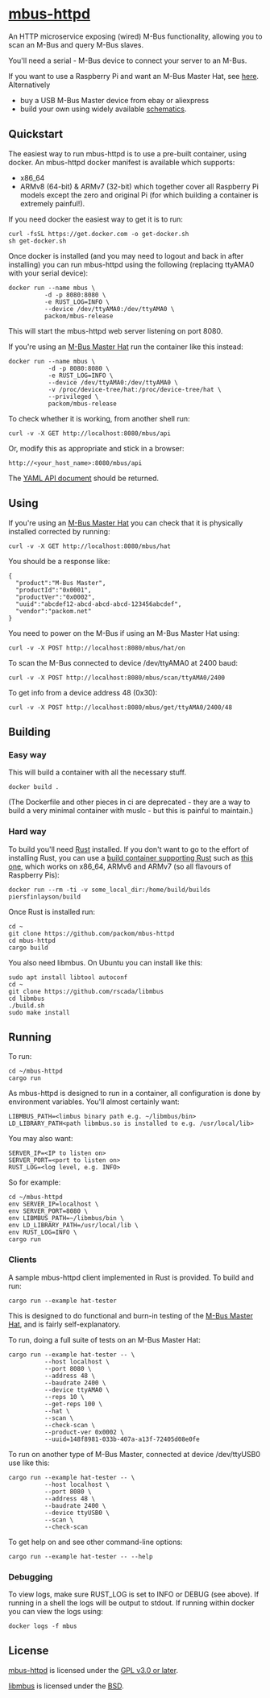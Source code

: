 # [mbus-httpd](https://github.com/packom/mbus-httpd)

An HTTP microservice exposing (wired) M-Bus functionality, allowing you to scan an M-Bus and query M-Bus slaves.

You'll need a serial - M-Bus device to connect your server to an M-Bus.

If you want to use a Raspberry Pi and want an M-Bus Master Hat, see [here](https://www.packom.net/m-bus-master-hat/).  Alternatively

* buy a USB M-Bus Master device from ebay or aliexpress
* build your own using widely available [schematics](https://otb-iot.readthedocs.io/en/latest/mbus.html).

## Quickstart

The easiest way to run mbus-httpd is to use a pre-built container, using docker.  An mbus-httpd docker manifest is available which supports:

* x86_64
* ARMv8 (64-bit) & ARMv7 (32-bit) which together cover all Raspberry Pi models except the zero and original Pi (for which building a container is extremely painful!).

If you need docker the easiest way to get it is to run:

```
curl -fsSL https://get.docker.com -o get-docker.sh
sh get-docker.sh
```

Once docker is installed (and you may need to logout and back in after installing) you can run mbus-httpd using the following (replacing ttyAMA0 with your serial device):

```
docker run --name mbus \
          -d -p 8080:8080 \
          -e RUST_LOG=INFO \
          --device /dev/ttyAMA0:/dev/ttyAMA0 \
          packom/mbus-release
```

This will start the mbus-httpd web server listening on port 8080.

If you're using an [M-Bus Master Hat](https://www.packom.net/m-bus-master-hat/) run the container like this instead:

```
docker run --name mbus \
           -d -p 8080:8080 \
           -e RUST_LOG=INFO \
           --device /dev/ttyAMA0:/dev/ttyAMA0 \
           -v /proc/device-tree/hat:/proc/device-tree/hat \
           --privileged \
           packom/mbus-release
```

To check whether it is working, from another shell run:

```
curl -v -X GET http://localhost:8080/mbus/api
```

Or, modify this as appropriate and stick in a browser:

```
http://<your_host_name>:8080/mbus/api 
```

The [YAML API document](https://github.com/packom/mbus-httpd/blob/master/api/openapi.yaml) should be returned.

## Using

If you're using an [M-Bus Master Hat](https://www.packom.net/m-bus-master-hat/) you can check that it is physically installed corrected by running:

```
curl -v -X GET http://localhost:8080/mbus/hat
```

You should be a response like:

```
{
  "product":"M-Bus Master",
  "productId":"0x0001",
  "productVer":"0x0002",
  "uuid":"abcdef12-abcd-abcd-abcd-123456abcdef",
  "vendor":"packom.net"
}
```

You need to power on the M-Bus if using an M-Bus Master Hat using:

```
curl -v -X POST http://localhost:8080/mbus/hat/on
```

To scan the M-Bus connected to device /dev/ttyAMA0 at 2400 baud:

```
curl -v -X POST http://localhost:8080/mbus/scan/ttyAMA0/2400
```

To get info from a device address 48 (0x30):

```
curl -v -X POST http://localhost:8080/mbus/get/ttyAMA0/2400/48
```

## Building

### Easy way

This will build a container with all the necessary stuff.

```
docker build .
```

(The Dockerfile and other pieces in ci are deprecated - they are a way to build a very minimal container with muslc - but this is painful to maintain.)

### Hard way

To build you'll need [Rust](https://www.rust-lang.org/tools/install) installed.  If you don't want to go to the effort of installing Rust, you can use a [build container supporting Rust](https://piers.rocks/docker/containers/raspberry/pi/rust/cross/compile/compilation/2018/12/16/rust-compilation-for-raspberry-pi.html) such as [this one](https://hub.docker.com/r/piersfinlayson/build), which works on x86_64, ARMv6 and ARMv7 (so all flavours of Raspberry Pis):

```
docker run --rm -ti -v some_local_dir:/home/build/builds piersfinlayson/build
```

Once Rust is installed run:

```
cd ~
git clone https://github.com/packom/mbus-httpd
cd mbus-httpd
cargo build
```

You also need libmbus.  On Ubuntu you can install like this:

```
sudo apt install libtool autoconf
cd ~
git clone https://github.com/rscada/libmbus
cd libmbus
./build.sh
sudo make install
```

## Running

To run:

```
cd ~/mbus-httpd
cargo run
```

As mbus-httpd is designed to run in a container, all configuration is done by environment variables.  You'll almost certainly want:

```
LIBMBUS_PATH=<limbus binary path e.g. ~/libmbus/bin>
LD_LIBRARY_PATH<path libmbus.so is installed to e.g. /usr/local/lib>
```

You may also want:

```
SERVER_IP=<IP to listen on>
SERVER_PORT=<port to listen on>
RUST_LOG=<log level, e.g. INFO>
```

So for example:

```
cd ~/mbus-httpd
env SERVER_IP=localhost \
env SERVER_PORT=8080 \
env LIBMBUS_PATH=~/libmbus/bin \
env LD_LIBRARY_PATH=/usr/local/lib \
env RUST_LOG=INFO \
cargo run
```

### Clients

A sample mbus-httpd client implemented in Rust is provided.  To build and run:

```
cargo run --example hat-tester
```

This is designed to do functional and burn-in testing of the [M-Bus Master Hat](https://www.packom.net/m-bus-master-hat/), and is fairly self-explanatory.

To run, doing a full suite of tests on an M-Bus Master Hat:

```
cargo run --example hat-tester -- \
          --host localhost \
          --port 8080 \
          --address 48 \
          --baudrate 2400 \
          --device ttyAMA0 \
          --reps 10 \
          --get-reps 100 \
          --hat \
          --scan \
          --check-scan \
          --product-ver 0x0002 \
          --uuid=148f8981-033b-407a-a13f-72405d08e0fe
```

To run on another type of M-Bus Master, connected at device /dev/ttyUSB0 use like this:

```
cargo run --example hat-tester -- \
          --host localhost \
          --port 8080 \
          --address 48 \
          --baudrate 2400 \
          --device ttyUSB0 \
          --scan \
          --check-scan
```

To get help on and see other command-line options:

```
cargo run --example hat-tester -- --help
```

### Debugging

To view logs, make sure RUST_LOG is set to INFO or DEBUG (see above).  If running in a shell the logs will be output to stdout.  If running within docker you can view the logs using:

```
docker logs -f mbus
```

## License

[mbus-httpd](https://github.com/packom/mbus-httpd) is licensed under the [GPL v3.0 or later](https://github.com/packom/mbus-httpd/blob/master/LICENSE).

[libmbus](https://github.com/rscada/libmbus) is licensed under the [BSD](https://github.com/rscada/libmbus/blob/master/LICENSE).
